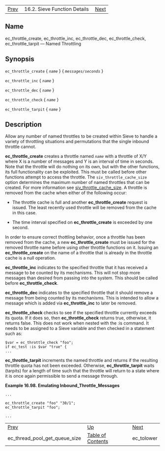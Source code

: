 |     |     |     |
| --- | --- | --- |
| [Prev](sieve.ref.ec_thread_pool_get_queue_size)  | 16.2. Sieve Function Details |  [Next](sieve.ref.ec_tolower) |

<a name="sieve.ref.ec_throttle"></a>
## Name

ec_throttle_create, ec_throttle_inc, ec_throttle_dec, ec_throttle_check, ec_throttle_tarpit — Named Throttling

## Synopsis

`ec_throttle_create` { *`name`* } { *`messages/seconds`* }

`ec_throttle_inc` { *`name`* }

`ec_throttle_dec` { *`name`* }

`ec_throttle_check` { *`name`* }

`ec_throttle_tarpit` { *`name`* }

<a name="idp30677152"></a>
## Description

Allow any number of named throttles to be created within Sieve to handle a variety of throttling situations and permutations that the single inbound throttle cannot.

**ec_throttle_create** creates a throttle named *`name`* with a throttle of X/Y where X is a number of messages and Y is an interval of time in seconds. Note that the throttle will do nothing on its own, but with the other functions, its full functionality can be exploited. This must be called before other functions attempt to access the throttle. The `siv_throttle_cache_size` option determines the maximum number of named throttles that can be created. For more information see [siv_throttle_cache_size](conf.ref.siv_throttle_cache_size "siv_throttle_cache_size"). A throttle is removed from the cache when either of the following occur:

*   The throttle cache is full and another **ec_throttle_create** request is issued. The least recently used throttle will be removed from the cache in this case.

*   The time interval specified on **ec_throttle_create** is exceeded by one second.

In order to ensure correct thottling behavior, once a throttle has been removed from the cache, a new **ec_throttle_create** must be issued for the removed throttle name before using other throttle functions on it. Issuing an **ec_throttle_create** on the name of a throttle that is already in the throttle cache is a null operation.

**ec_throttle_inc** indicates to the specified throttle that it has received a message to be counted by its mechanisms. This will not stop more messages than desired from passing into the system. This should be called before **ec_throttle_check**.

**ec_throttle_dec** indicates to the specified throttle that it should remove a message from being counted by its mechanisms. This is intended to allow a message which is added via **ec_throttle_inc** to later be removed.

**ec_throttle_check** checks to see if the specified throttle currently exceeds its quota. If it does so, then **ec_throttle_check** returns true, otherwise, it returns false. This does not work when nested with the :is command. It needs to be assigned to a Sieve variable and then checked in a statement such as:

```
$var = ec_throttle_check "foo";
if ec_test :is $var "true" {
...
```

**ec_throttle_tarpit** increments the named throttle and returns if the resulting throttle quota has not been exceeded. Otherwise, **ec_throttle_tarpit** waits (tarpits) for a length of time such that the throttle will return to a state where it is once again permissible to send a message through.

<a name="example.ec_throttle_tarpit"></a>

**Example 16.98. Emulating Inbound_Throttle_Messages**

```
...

ec_throttle_create "foo" "30/1";
ec_throttle_tarpit "foo";

...
```


|     |     |     |
| --- | --- | --- |
| [Prev](sieve.ref.ec_thread_pool_get_queue_size)  | [Up](sieve.ref.files) |  [Next](sieve.ref.ec_tolower) |
| ec_thread_pool_get_queue_size  | [Table of Contents](index) |  ec_tolower |
